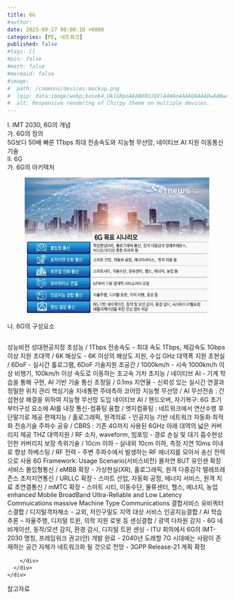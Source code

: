 ```yaml
---
title: 6G
#author: 
date: 2023-09-27 00:00:10 +0800
categories: [PE, 네트워크]
published: false
#tags: []
#pin: false
#math: false
#mermaid: false
#image:
#  path: /commons/devices-mockup.png
#  lqip: data:image/webp;base64,UklGRpoAAABXRUJQVlA4WAoAAAAQAAAADwAABwAAQUxQSDIAAAARL0AmbZurmr57yyIiqE8oiG0bejIYEQTgqiDA9vqnsUSI6H+oAERp2HZ65qP/VIAWAFZQOCBCAAAA8AEAnQEqEAAIAAVAfCWkAALp8sF8rgRgAP7o9FDvMCkMde9PK7euH5M1m6VWoDXf2FkP3BqV0ZYbO6NA/VFIAAAA
#  alt: Responsive rendering of Chirpy theme on multiple devices.
---
```


<div class="post-wrap">
  <div class="para">
    <div class="para-title">
      I. IMT 2030, 6G의 개념
    </div>
    <div class="para-cntnt">
      <div class="para">
        <div class="para-title">
          가. 6G의 정의
        </div>
        <div class="para-cntnt">
            5G보다 50배 빠른 1Tbps 최대 전송속도와 지능형 무선망, 네이티브 AI 지원 이동통신기술
        </div>
      </div>
    </div>
  </div>
  
  <div class="para">
    <div class="para-title">
      II. 6G
    </div>
    <div class="para-cntnt">
      <div class="para">
        <div class="para-title">
          가. 6G의 아키텍처
        </div>
        <div class="para-cntnt">
          <figure class="post-figure">
            <img src="/assets/img/posts/6G.png" alt="6G">
<!--            <figcaption>Source: Unveiling the Metaverse: Exploring Emerging Trends, Multifaceted Perspectives, and Future Challenges</figcaption>-->
          </figure>
        </div>
      </div>
      <div class="para">
        <div class="para-title">
          나. 6G의 구성요소
        </div>
        <div class="para-cntnt">
          <table class="post-table">
          </table>
          성능비전 성대현공지정
  초성능 / 1Tbps 전송속도 - 최대 속도 1Tbps, 체감속도 1Gbps 이상 지원
  초대역 / 6K 해상도 - 6K 이상의 해상도 지원, 수십 GHz 대역폭 지원
  초현실 / 6DoF - 실시간 홀로그램, 6DoF 기술지원
  초공간 / 1000km/h - 시속 1000km/h 이상 비행기, 100km/h 이상 속도로 이동하는 초고속 기차 
  초지능 / 네이티브 AI - 기계 학습을 통해 구현, AI 기반 기술 통신
  초정밀 / 0.1ms 지연율 - 신뢰성 있는 실시간 연결과 정밀한 위치 관리
핵심기술 지네통편 주테측하
  코어망
    지능형 무선망 / AI 무선전송 : 간섭현상 해결을 위하여 지능형 무선망 도입
    네이티브 AI  / 핸드오버, 자기복구: 6G 초기부터구성 요소에 AI를 내장
    통신-컴퓨팅 융합 / 엣지컴퓨팅 : 네트워크에서 연산수행 후 단말기로 제공
    편재지능 / 홀로그래픽, 원격의료 - 인공지능 기반 네트워크 자동화·최적화
  전송기술
    주파수 공유 / CBRS : 기존 4G까지 사용된 6GHz 아래 대역의 넓은 커버리지 제공
    THZ 대역지원 / RF 소자, waveform, 빔포밍 - 경로 손실 및 대기 흡수현상 인한 커버리지 보장  
    측위기술 / 10cm 이하 - 실내외 10cm 이하, 측정 지연 10ms 이내로 향상
    하베스팅 / RF 전력 - 주변 주파수에서 발생하는 RF 에너지를 모아서 송신 전력으로 사용
6G Framework: Usage Scenario(서비스비전) 몰저연 BUT 유인센
  확장서비스
    몰입형통신 / eMBB 확장 - 가상현실(XR), 홀로그래픽, 원격 다중감각 텔레프레즌스
    초저지연통신 / URLLC 확장 - 스마트 산업, 자동화 공정, 에너지 서비스, 원격 치료
    초연결통신 / mMTC 확장 - 스마트 시티, 이동수단, 물류센터, 헬스, 에너지, 농업
    enhanced Mobile BroadBand
    Ultra-Reliable and Low Latency Commuications
    massive Machine Type Communications
  결합서비스
    유비쿼터스결합 / 디지털격차해소 - 교외, 저인구밀도 지역 대상 서비스
    인공지능결합 / AI 학습추론 – 자율주행, 디지털 트윈, 의학 지원 로봇 등
    센싱결합 / 광역 다차원 감지 - 6G 네비게이션, 동작/모션 감지, 환경 감시, 디지털 트윈 센싱
- ITU 회의에서 6G의 IMT-2030 명칭, 프레임워크 권고(안) 개발 완료
- 2040년 도래할 7G 시대에는 사람이 존재하는 공간 자체가 네트워크화 될 것으로 전망
- 3GPP Release-21 계획 확정

        </div>
      </div>
    </div>
  </div>

  <div class="refr-wrap">
    <div class="refr-title">
        참고자료
    </div>
    <ol class="refr-list">
    <!--    <li>(나현식, 최대선) <a target="_blank" href="https://scienceon.kisti.re.kr/commons/util/originalView.do?cn=JAKO202225948430499&oCn=JAKO202225948430499&dbt=JAKO&journal=NJOU00291864">메타버스 보안 위협 요소 및 대응 방안 검토</a></li>-->
    <!--    <li>(M. Uddin, S. Manickam, H. Ullah, M. Obaidat and A. Dandoush) <a target="_blank" href="https://ieeexplore.ieee.org/abstract/document/10138386">Unveiling the Metaverse: Exploring Emerging Trends, Multifaceted Perspectives, and Future Challenges</a></li>-->
    </ol>
  </div>
</div>
